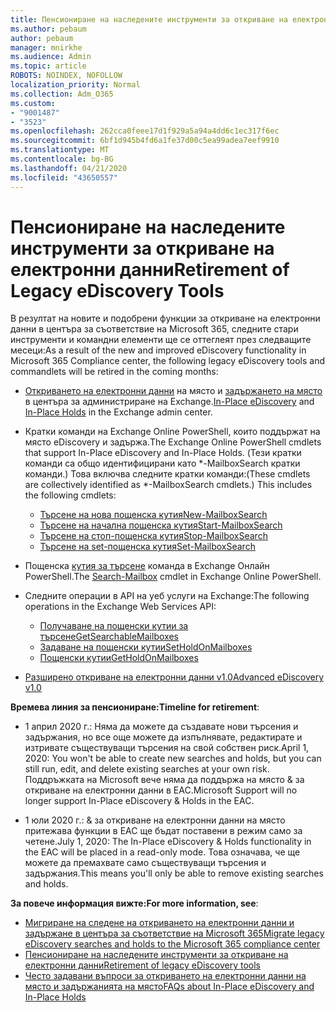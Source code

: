 ```yaml
---
title: Пенсиониране на наследените инструменти за откриване на електронни данни
ms.author: pebaum
author: pebaum
manager: mnirkhe
ms.audience: Admin
ms.topic: article
ROBOTS: NOINDEX, NOFOLLOW
localization_priority: Normal
ms.collection: Adm_O365
ms.custom:
- "9001487"
- "3523"
ms.openlocfilehash: 262cca0feee17d1f929a5a94a4dd6c1ec317f6ec
ms.sourcegitcommit: 6bf1d945b4fd6a1fe37d00c5ea99adea7eef9910
ms.translationtype: MT
ms.contentlocale: bg-BG
ms.lasthandoff: 04/21/2020
ms.locfileid: "43650557"
---
```

# <a name="retirement-of-legacy-ediscovery-tools"></a><span data-ttu-id="259ed-102">Пенсиониране на наследените инструменти за откриване на електронни данни</span><span class="sxs-lookup"><span data-stu-id="259ed-102">Retirement of Legacy eDiscovery Tools</span></span>

<span data-ttu-id="259ed-103">В резултат на новите и подобрени функции за откриване на електронни данни в центъра за съответствие на Microsoft 365, следните стари инструменти и командни елементи ще се оттеглеят през следващите месеци:</span><span class="sxs-lookup"><span data-stu-id="259ed-103">As a result of the new and improved eDiscovery functionality in Microsoft 365 Compliance center, the following legacy eDiscovery tools and commandlets will be retired in the coming months:</span></span>

- <span data-ttu-id="259ed-104">[Откриването на електронни данни](https://docs.microsoft.com/exchange/security-and-compliance/in-place-ediscovery/in-place-ediscovery) на място и [задържането на място](https://docs.microsoft.com/exchange/security-and-compliance/create-or-remove-in-place-holds) в центъра за администриране на Exchange.</span><span class="sxs-lookup"><span data-stu-id="259ed-104">[In-Place eDiscovery](https://docs.microsoft.com/exchange/security-and-compliance/in-place-ediscovery/in-place-ediscovery) and [In-Place Holds](https://docs.microsoft.com/exchange/security-and-compliance/create-or-remove-in-place-holds) in the Exchange admin center.</span></span>

- <span data-ttu-id="259ed-105">Кратки команди на Exchange Online PowerShell, които поддържат на място eDiscovery и задържа.</span><span class="sxs-lookup"><span data-stu-id="259ed-105">The Exchange Online PowerShell cmdlets that support In-Place eDiscovery and In-Place Holds.</span></span> <span data-ttu-id="259ed-106">(Тези кратки команди са общо идентифицирани като \*-MailboxSearch кратки команди.) Това включва следните кратки команди:</span><span class="sxs-lookup"><span data-stu-id="259ed-106">(These cmdlets are collectively identified as \*-MailboxSearch cmdlets.) This includes the following cmdlets:</span></span>

    - [<span data-ttu-id="259ed-107">Търсене на нова пощенска кутия</span><span class="sxs-lookup"><span data-stu-id="259ed-107">New-MailboxSearch</span></span>](https://docs.microsoft.com/powershell/module/exchange/policy-and-compliance-content-search/new-mailboxsearch)
    - [<span data-ttu-id="259ed-108">Търсене на начална пощенска кутия</span><span class="sxs-lookup"><span data-stu-id="259ed-108">Start-MailboxSearch</span></span>](https://docs.microsoft.com/powershell/module/exchange/policy-and-compliance-content-search/start-mailboxsearch)
    - [<span data-ttu-id="259ed-109">Търсене на стоп-пощенска кутия</span><span class="sxs-lookup"><span data-stu-id="259ed-109">Stop-MailboxSearch</span></span>](https://docs.microsoft.com/powershell/module/exchange/policy-and-compliance-content-search/stop-mailboxsearch)
    - [<span data-ttu-id="259ed-110">Търсене на set-пощенска кутия</span><span class="sxs-lookup"><span data-stu-id="259ed-110">Set-MailboxSearch</span></span>](https://docs.microsoft.com/powershell/module/exchange/policy-and-compliance-content-search/set-mailboxsearch)

- <span data-ttu-id="259ed-111">Пощенска [кутия за търсене](https://docs.microsoft.com/powershell/module/exchange/mailboxes/search-mailbox?view=exchange-ps) команда в Exchange Онлайн PowerShell.</span><span class="sxs-lookup"><span data-stu-id="259ed-111">The [Search-Mailbox](https://docs.microsoft.com/powershell/module/exchange/mailboxes/search-mailbox?view=exchange-ps) cmdlet in Exchange Online PowerShell.</span></span>
- <span data-ttu-id="259ed-112">Следните операции в API на уеб услуги на Exchange:</span><span class="sxs-lookup"><span data-stu-id="259ed-112">The following operations in the Exchange Web Services API:</span></span>
    - [<span data-ttu-id="259ed-113">Получаване на пощенски кутии за търсене</span><span class="sxs-lookup"><span data-stu-id="259ed-113">GetSearchableMailboxes</span></span>](https://docs.microsoft.com/exchange/client-developer/web-service-reference/getsearchablemailboxes-operation)
    - [<span data-ttu-id="259ed-114">Задаване на пощенски кутии</span><span class="sxs-lookup"><span data-stu-id="259ed-114">SetHoldOnMailboxes</span></span>](https://docs.microsoft.com/exchange/client-developer/web-service-reference/setholdonmailboxes-operation)
    - [<span data-ttu-id="259ed-115">Пощенски кутии</span><span class="sxs-lookup"><span data-stu-id="259ed-115">GetHoldOnMailboxes</span></span>](https://docs.microsoft.com/exchange/client-developer/web-service-reference/getholdonmailboxes-operation)

- [<span data-ttu-id="259ed-116">Разширено откриване на електронни данни v1.0</span><span class="sxs-lookup"><span data-stu-id="259ed-116">Advanced eDiscovery v1.0</span></span>](https://docs.microsoft.com/microsoft-365/compliance/office-365-advanced-ediscovery)

<span data-ttu-id="259ed-117">**Времева линия за пенсиониране:**</span><span class="sxs-lookup"><span data-stu-id="259ed-117">**Timeline for retirement**:</span></span>
- <span data-ttu-id="259ed-118">1 април 2020 г.: Няма да можете да създавате нови търсения и задържания, но все още можете да изпълнявате, редактирате и изтривате съществуващи търсения на свой собствен риск.</span><span class="sxs-lookup"><span data-stu-id="259ed-118">April 1, 2020: You won't be able to create new searches and holds, but you can still run, edit, and delete existing searches at your own risk.</span></span> <span data-ttu-id="259ed-119">Поддръжката на Microsoft вече няма да поддържа на място & за откриване на електронни данни в EAC.</span><span class="sxs-lookup"><span data-stu-id="259ed-119">Microsoft Support will no longer support In-Place eDiscovery & Holds in the EAC.</span></span>

- <span data-ttu-id="259ed-120">1 юли 2020 г.: & за откриване на електронни данни на място притежава функции в EAC ще бъдат поставени в режим само за четене.</span><span class="sxs-lookup"><span data-stu-id="259ed-120">July 1, 2020: The In-Place eDiscovery & Holds functionality in the EAC will be placed in a read-only mode.</span></span> <span data-ttu-id="259ed-121">Това означава, че ще можете да премахвате само съществуващи търсения и задържания.</span><span class="sxs-lookup"><span data-stu-id="259ed-121">This means you'll only be able to remove existing searches and holds.</span></span>

<span data-ttu-id="259ed-122">**За повече информация вижте:**</span><span class="sxs-lookup"><span data-stu-id="259ed-122">**For more information, see**:</span></span>

 - [<span data-ttu-id="259ed-123">Мигриране на следене на откриването на електронни данни и задържане в центъра за съответствие на Microsoft 365</span><span class="sxs-lookup"><span data-stu-id="259ed-123">Migrate legacy eDiscovery searches and holds to the Microsoft 365 compliance center</span></span>](https://docs.microsoft.com/microsoft-365/compliance/migrate-legacy-ediscovery-searches-and-holds)
 - [<span data-ttu-id="259ed-124">Пенсиониране на наследените инструменти за откриване на електронни данни</span><span class="sxs-lookup"><span data-stu-id="259ed-124">Retirement of legacy eDiscovery tools</span></span>](https://docs.microsoft.com/microsoft-365/compliance/legacy-ediscovery-retirement)
 - [<span data-ttu-id="259ed-125">Често задавани въпроси за откриването на електронни данни на място и задържанията на място</span><span class="sxs-lookup"><span data-stu-id="259ed-125">FAQs about In-Place eDiscovery and In-Place Holds</span></span>](https://docs.microsoft.com/microsoft-365/compliance/legacy-ediscovery-retirement#faqs-about-in-place-ediscovery-and-in-place-holds)



